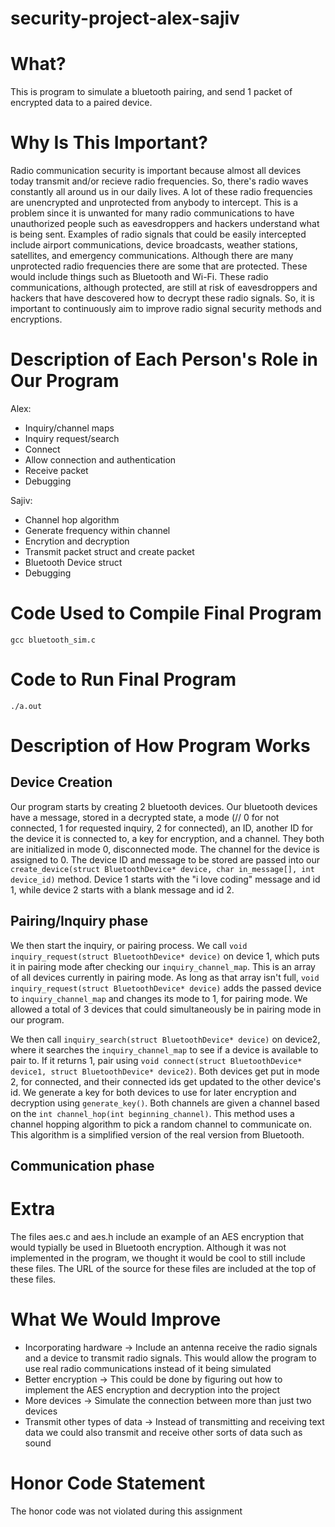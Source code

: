 # security-project-alex-sajiv
# What?
This is program to simulate a bluetooth pairing, and send 1 packet of encrypted data to a paired device.  

# Why Is This Important?
Radio communication security is important because almost all devices today transmit and/or recieve radio frequencies. So, there's radio waves constantly all around us in our daily lives. A lot of these radio frequencies are unencrypted and unprotected from anybody to intercept. This is a problem since it is unwanted for many  radio communications to have unauthorized people such as eavesdroppers and hackers understand what is being sent. Examples of radio signals that could be easily intercepted include airport communications, device broadcasts, weather stations, satellites, and emergency communications. Although there are many unprotected radio frequencies there are some that are protected. These would include things such as Bluetooth and Wi-Fi. These radio communications, although protected, are still at risk of eavesdroppers and hackers that have descovered how to decrypt these radio signals. So, it is important to continuously aim to improve radio signal security methods and encryptions.



# Description of Each Person's Role in Our Program
Alex:  
- Inquiry/channel maps  
- Inquiry request/search  
- Connect  
- Allow connection and authentication  
- Receive packet  
- Debugging  


Sajiv:  
- Channel hop algorithm  
- Generate frequency within channel  
- Encrytion and decryption  
- Transmit packet struct and create packet
- Bluetooth Device struct  
- Debugging  


# Code Used to Compile Final Program

`gcc bluetooth_sim.c`

# Code to Run Final Program

`./a.out`


# Description of How Program Works

## Device Creation
Our program starts by creating 2 bluetooth devices. Our bluetooth devices have a message, stored in a decrypted state, a mode (// 0 for not connected, 1 for requested inquiry, 2 for connected), an ID, another ID for the device it is connected to, a key for encryption, and a channel. They both are initialized in mode 0, disconnected mode. The channel for the device is assigned to 0. The device ID and message to be stored are passed into our `create_device(struct BluetoothDevice* device, char in_message[], int device_id)` method. Device 1 starts with the "i love coding" message and id 1, while device 2 starts with a blank message and id 2. 

## Pairing/Inquiry phase
We then start the inquiry, or pairing process. We call `void inquiry_request(struct BluetoothDevice* device)` on device 1, which puts it in pairing mode after checking our `inquiry_channel_map`. This is an array of all devices currently in pairing mode. As long as that array isn't full, `void inquiry_request(struct BluetoothDevice* device)` adds the passed device to `inquiry_channel_map` and changes its mode to 1, for pairing mode. We allowed a total of 3 devices that could simultaneously be in pairing mode in our program.

We then call `inquiry_search(struct BluetoothDevice* device)` on device2, where it searches the `inquiry_channel_map` to see if a device is available to pair to. If it returns 1, pair using `void connect(struct BluetoothDevice* device1, struct BluetoothDevice* device2)`. Both devices get put in mode 2, for connected, and their connected ids get updated to the other device's id. We generate a key for both devices to use for later encryption and decryption using `generate_key()`. Both channels are given a channel based on the `int channel_hop(int beginning_channel)`. This method uses a channel hopping algorithm to pick a random channel to communicate on. This algorithm is a simplified version of the real version from Bluetooth.

## Communication phase




# Extra
The files aes.c and aes.h include an example of an AES encryption that would typially be used in Bluetooth encryption. Although it was not implemented in the program, we thought it would be cool to still include these files. The URL of the source for these files are included at the top of these files.



# What We Would Improve
- Incorporating hardware  -> Include an antenna receive the radio signals and a device to transmit radio signals. This would allow the program to use real radio communications instead of it being simulated   
- Better encryption -> This could be done by figuring out how to implement the AES encryption and decryption into the project   
- More devices -> Simulate the connection between more than just two devices   
- Transmit other types of data -> Instead of transmitting and receiving text data we could also transmit and receive other sorts of data such as sound   



# Honor Code Statement

The honor code was not violated during this assignment


